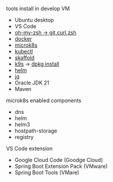 tools install in develop VM
- Ubuntu desktop
- VS Code
- [oh-my-zsh -> git,curl,zsh]()
- [docker](https://docs.docker.com/engine/install/ubuntu/)
- [microk8s](https://ubuntu.com/tutorials/install-a-local-kubernetes-with-microk8s#2-deploying-microk8s)
- [kubectl](https://kubernetes.io/docs/tasks/tools/install-kubectl-linux/)
- [skaffold](https://skaffold.dev/docs/install/)
- [k9s](https://k9scli.io/topics/install/) -> [dpkg install](https://www.digitalocean.com/community/tutorials/dpkg-command-in-linux)
- [helm](https://helm.sh/docs/intro/install/)
- [jq](https://jqlang.github.io/jq/download/)
- Oracle JDK 21
- Maven

microk8s enabled components
- dns
- helm
- helm3
- hostpath-storage
- registry

VS Code extension
- Google Cloud Code (Goodge Cloud)
- Spring Boot Extension Pack (VMware)
- Spring Boot Tools (VMare)